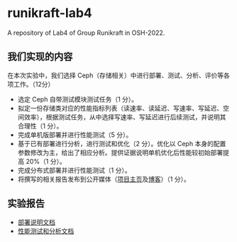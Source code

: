 # runikraft-lab4
A repository of Lab4 of Group Runikraft in OSH-2022.

## 我们实现的内容

在本次实验中，我们选择 Ceph（存储相关）中进行部署、测试、分析、评价等各项工作。（12分）

- 选定 Ceph 自带测试模块测试任务（1 分）。
- 拟定一份存储类对应的性能指标列表（读速率、读延迟、写速率、写延迟、空间效率），根据测试任务，从中选择写速率、写延迟进行后续测试，并说明其合理性（1 分）。
- 完成单机版部署并进行性能测试（5 分）。
- 基于已有部署进行分析，进行测试和优化（2 分）。优化以 Ceph 本身的配置参数修改为主，给出了相应分析。提供证据说明单机优化后性能较初始部署提高 20%（1 分）。
- 完成分布式部署并进行性能测试（1 分）。
- 将撰写的相关报告发布到公开媒体（[项目主页](https://osh-2022.github.io/runikraft-lab4)及[博客](https://gsxgoldenlegendary.github.io/2022/06/28/Operating_Systems/Deploy-Test-and-Analyze-of-Ceph/)）（1 分）。

## 实验报告

- [部署说明文档](https://osh-2022.github.io/runikraft-lab4/deploy.html)
- [性能测试和分析文档](https://osh-2022.github.io/runikraft-lab4/test_analyze.html)
